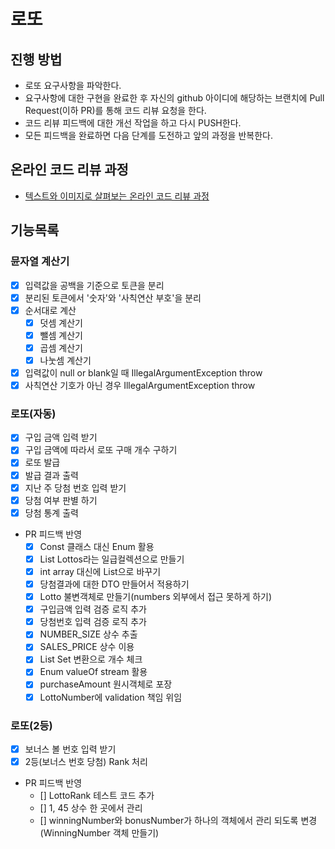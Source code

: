 # 로또
## 진행 방법
* 로또 요구사항을 파악한다.
* 요구사항에 대한 구현을 완료한 후 자신의 github 아이디에 해당하는 브랜치에 Pull Request(이하 PR)를 통해 코드 리뷰 요청을 한다.
* 코드 리뷰 피드백에 대한 개선 작업을 하고 다시 PUSH한다.
* 모든 피드백을 완료하면 다음 단계를 도전하고 앞의 과정을 반복한다.

## 온라인 코드 리뷰 과정
* [텍스트와 이미지로 살펴보는 온라인 코드 리뷰 과정](https://github.com/next-step/nextstep-docs/tree/master/codereview)

## 기능목록
### 뮨자열 계산기
- [x] 입력값을 공백을 기준으로 토큰을 분리
- [x] 분리된 토큰에서 '숫자'와 '사칙연산 부호'을 분리
- [x] 순서대로 계산
  - [x] 덧셈 계산기
  - [x] 뺄셈 계산기
  - [x] 곱셈 계산기
  - [x] 나눗셈 계산기
- [x] 입력값이 null or blank일 때 IllegalArgumentException throw
- [x] 사칙연산 기호가 아닌 경우 IllegalArgumentException throw

### 로또(자동)
- [x] 구입 금액 입력 받기
- [x] 구입 금액에 따라서 로또 구매 개수 구하기
- [x] 로또 발급
- [x] 발급 결과 출력
- [x] 지난 주 당첨 번호 입력 받기
- [x] 당첨 여부 판별 하기
- [x] 당첨 통계 출력
- PR 피드백 반영
  - [x] Const 클래스 대신 Enum 활용
  - [x] List<Lotto> Lottos라는 일급컬렉션으로 만들기
  - [x] int array 대신에 List으로 바꾸기
  - [x] 당첨결과에 대한 DTO 만들어서 적용하기
  - [x] Lotto 불변객체로 만들기(numbers 외부에서 접근 못하게 하기)
  - [x] 구입금액 입력 검증 로직 추가
  - [x] 당첨번호 입력 검증 로직 추가
  - [x] NUMBER_SIZE 상수 추출
  - [x] SALES_PRICE 상수 이용
  - [x] List Set 변환으로 개수 체크
  - [x] Enum valueOf stream 활용
  - [x] purchaseAmount 원시객체로 포장
  - [x] LottoNumber에 validation 책임 위임

### 로또(2등)
- [x] 보너스 볼 번호 입력 받기
- [x] 2등(보너스 번호 당첨) Rank 처리
- PR 피드백 반영
  - [] LottoRank 테스트 코드 추가
  - [] 1, 45 상수 한 곳에서 관리
  - [] winningNumber와 bonusNumber가 하나의 객체에서 관리 되도록 변경(WinningNumber 객체 만들기)
